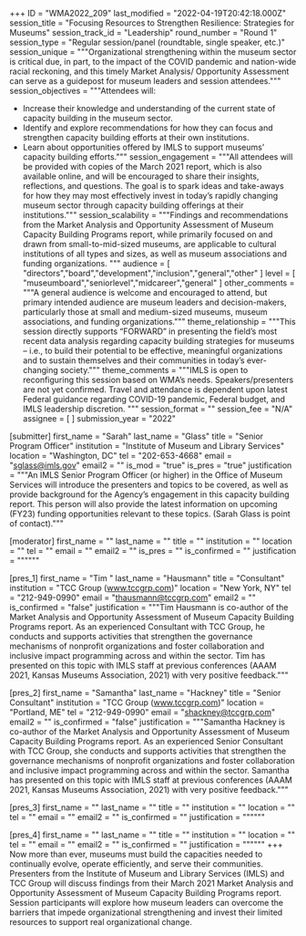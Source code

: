 +++
ID = "WMA2022_209"
last_modified = "2022-04-19T20:42:18.000Z"
session_title = "Focusing Resources to Strengthen Resilience: Strategies for Museums"
session_track_id = "Leadership"
round_number = "Round 1"
session_type = "Regular session/panel (roundtable, single speaker, etc.)"
session_unique = """Organizational strengthening within the museum sector is critical due, in part, to the impact of the COVID pandemic and nation-wide racial reckoning, and this timely Market Analysis/ Opportunity Assessment can serve as a guidepost for museum leaders and session attendees."""
session_objectives = """Attendees will:
- Increase their knowledge and understanding of the current state of capacity building in the museum sector. 
- Identify and explore recommendations for how they can focus and strengthen capacity building efforts at their own institutions.
- Learn about opportunities offered by IMLS to support museums’ capacity building efforts."""
session_engagement = """All attendees will be provided with copies of the March 2021 report, which is also available online, and will be encouraged to share their insights, reflections, and questions. The goal is to spark ideas and take-aways for how they may most effectively invest in today’s rapidly changing museum sector through capacity building offerings at their institutions."""
session_scalability = """Findings and recommendations from the Market Analysis and Opportunity Assessment of Museum Capacity Building Programs report, while primarily focused on and drawn from small-to-mid-sized museums, are applicable to cultural institutions of all types and sizes, as well as museum associations and funding organizations.
"""
audience = [ "directors","board","development","inclusion","general","other" ]
level = [ "museumboard","seniorlevel","midcareer","general" ]
other_comments = """A general audience is welcome and encouraged to attend, but primary intended audience are museum leaders and decision-makers, particularly those at small and medium-sized museums, museum associations, and funding organizations."""
theme_relationship = """This session directly supports “FORWARD” in presenting the field’s most recent data analysis regarding capacity building strategies for museums – i.e., to build their potential to be effective, meaningful organizations and to sustain themselves and their communities in today’s ever-changing society."""
theme_comments = """IMLS is open to reconfiguring this session based on WMA’s needs. Speakers/presenters are not yet confirmed. Travel and attendance is dependent upon latest Federal guidance regarding COVID-19 pandemic, Federal budget, and IMLS leadership discretion.
"""
session_format = ""
session_fee = "N/A"
assignee = [  ]
submission_year = "2022"

[submitter]
first_name = "Sarah"
last_name = "Glass"
title = "Senior Program Officer"
institution = "Institute of Museum and Library Services"
location = "Washington, DC"
tel = "202-653-4668"
email = "sglass@imls.gov"
email2 = ""
is_mod = "true"
is_pres = "true"
justification = """An IMLS Senior Program Officer (or higher) in the Office of Museum Services will introduce the presenters and topics to be covered, as well as provide background for the Agency’s engagement in this capacity building report. This person will also provide the latest information on upcoming (FY23) funding opportunities relevant to these topics. (Sarah Glass is point of contact)."""

[moderator]
first_name = ""
last_name = ""
title = ""
institution = ""
location = ""
tel = ""
email = ""
email2 = ""
is_pres = ""
is_confirmed = ""
justification = """"""

[pres_1]
first_name = "Tim "
last_name = "Hausmann"
title = "Consultant"
institution = "TCC Group (www.tccgrp.com)"
location = "New York, NY"
tel = "212-949-0990"
email = "thausmann@tccgrp.com"
email2 = ""
is_confirmed = "false"
justification = """Tim Hausmann is co-author of the Market Analysis and Opportunity Assessment of Museum Capacity Building Programs report. As an experienced Consultant with TCC Group, he conducts and supports activities that strengthen the governance mechanisms of nonprofit organizations and foster collaboration and inclusive impact programming across and within the sector. Tim has presented on this topic with IMLS staff at previous conferences (AAAM 2021, Kansas Museums Association, 2021) with very positive feedback."""

[pres_2]
first_name = "Samantha"
last_name = "Hackney"
title = "Senior Consultant"
institution = "TCC Group (www.tccgrp.com)"
location = "Portland, ME"
tel = "212-949-0990"
email = "shackney@tccgrp.com"
email2 = ""
is_confirmed = "false"
justification = """Samantha Hackney is co-author of the Market Analysis and Opportunity Assessment of Museum Capacity Building Programs report. As an experienced Senior Consultant with TCC Group, she conducts and supports activities that strengthen the governance mechanisms of nonprofit organizations and foster collaboration and inclusive impact programming across and within the sector. Samantha has presented on this topic with IMLS staff at previous conferences (AAAM 2021, Kansas Museums Association, 2021) with very positive feedback."""

[pres_3]
first_name = ""
last_name = ""
title = ""
institution = ""
location = ""
tel = ""
email = ""
email2 = ""
is_confirmed = ""
justification = """"""

[pres_4]
first_name = ""
last_name = ""
title = ""
institution = ""
location = ""
tel = ""
email = ""
email2 = ""
is_confirmed = ""
justification = """"""
+++
Now more than ever, museums must build the capacities needed to continually evolve, operate efficiently, and serve their communities. Presenters from the Institute of Museum and Library Services (IMLS) and TCC Group will discuss findings from their March 2021 Market Analysis and Opportunity Assessment of Museum Capacity Building Programs report. Session participants will explore how museum leaders can overcome the barriers that impede organizational strengthening and invest their limited resources to support real organizational change.
